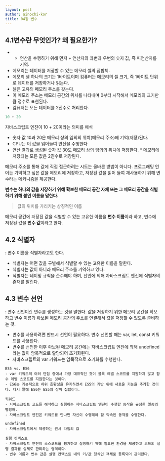 ```yaml
---
layout: post
author: ainochi-kor
title: 04장 변수
---
```



## 4.1변수란 무엇인가? 왜 필요한가?
- + 연산을 수행하기 위해 먼저 + 연산자의 좌변과 우변의 숫자 값, 즉 피연산자를 기억.
- 메모리는 데이터를 저장할 수 있는 메모리 셀의 집합체.
- 메모리 셀 하나의 크기는 1바이트이며 컴퓨터는 메모리의 셀 크기, 즉 1바이트 단위로 데이터를 저장하거나 읽는다.
- 셀은 고유의 메모리 주소를 갖는다. 
- 이 메모리 주소는 메모리 공간의 위치를 나타내며 0부터 시작해서 메모리의 크기만큼 정수로 표현된다.
- 컴퓨터는 모든 데이터를 2진수로 처리한다. 

```js
10 + 20
```

자바스크립트 엔진이 10 + 20이라는 의미를 해석
- 숫자 값 10과 20은 메모리 상의 임의의 위치(메모리 주소)에 기억(저장)된다.
- CPU는 이 값을 읽어들여 연산을 수행한다
- 연산 결과로 생성된 숫자 값 30도 메모리 상의 임의의 위치에 저장한다.
\* 메모리에 저장되는 모든 값은 2진수로 저장된다.

메모리 주소를 통해 값에 직접 접근하려는 시도는 올바른 방법이 아니다.
프로그래밍 언어는 기억하고 싶은 값을 메모리에 저장하고, 저장된 값을 읽어 들여 재사용하기 위해 변수라는 메커니즘을 제공한다.

**변수는 하나의 값을 저장하기 위해 확보한 메모리 공간 자체 또는 그 메모리 공간을 식별하기 위해 붙인 이름을 말한다.**
> 값의 위치를 가리키는 상징적인 이름

메모리 공간에 저장된 값을 식별할 수 있는 고유한 이름을 **변수 이름**이라 하고, 변수에 저장된 값을 **변수 값**이라고 한다.

## 4.2 식별자
: 변수 이름을 식별자라고도 한다. 
- 식별자는 어떤 값을 구별해서 식별할 수 있는 고유한 이름을 말한다.
- 식별자는 값이 아니라 메모리 주소를 기억하고 있다.
- 식별자는 네이밍 규칙을 준수해야 하며, 선언에 의해 자바스크립트 엔진에 식별자의 존재를 알린다.

## 4.3 변수 선언
: 변수 선언이란 변수를 생성하는 것을 말한다.
값을 저장하기 위한 메모리 공간을 확보하고 변수 이름과 확보된 메모리 공간의 주소를 연결해서 값을 저장할 수 있도록 준비하는 것.
- 변수를 사용하려면 반드시 선언이 필요하다. 변수 선언할 때는 var, let, const 키워드를 사용한다.
- 변수를 선언한 이후 확보된 메모리 공간에는 자바스크립트 엔진에 의해 undefined라는 값이 암묵적으로 할당되어 초기화된다.
- 자바스크립트의 var 키워드는 암묵적으로 초기화를 수행한다.


```
ES5 vs. ES6
- var 키워드의 여러 단점 중에서 가장 대표적인 것이 블록 레벨 스코프를 지원하지 않고 함수 레벨 스코프를 지원한다는 것이다.
- ES6는 기본적으로 하위 호환성을 유지하면서 ES5의 기반 위에 새로운 기능을 추가한 것이다. 다시 말해 ES6는 ES5의 상위 집합이다.

키워드
- 자바스크립트 코드를 해석하고 실행하는 자바스크립트 엔진이 수행할 동작을 규정한 일종의 명령어.
- 자바스크립트 엔진은 키워드를 만나면 자신이 수행해야 할 약속된 동작을 수행한다.

undefined
- 자바스크립트에서 제공하는 원시 타입의 값

실행 컨텍스트
- 자바스크립트 엔진이 소스코드를 평가하고 실행하기 위해 필요한 환경을 제공하고 코드의 실행 결과를 실제로 관리하는 영역이다.
- 변수 이름과 변수 값은 실행 컨텍스트 내의 키/값 형식인 객체로 등록되어 관리한다.
```

